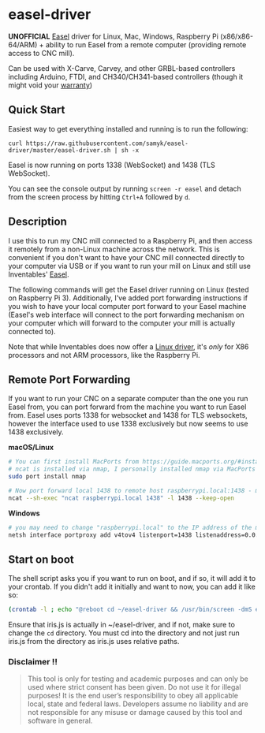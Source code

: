 # easel-driver

**UNOFFICIAL** [Easel](https://www.inventables.com/technologies/easel) driver for Linux, Mac, Windows, Raspberry Pi (x86/x86-64/ARM) + ability to run Easel from a remote computer (providing remote access to CNC mill).

Can be used with X-Carve, Carvey, and other GRBL-based controllers including Arduino, FTDI, and CH340/CH341-based controllers (though it might void your [warranty](http://carvey-instructions.inventables.com/warranty/CarveyLimitedWarranty11.18.16.pdf))

## Quick Start

Easiest way to get everything installed and running is to run the following:

`curl https://raw.githubusercontent.com/samyk/easel-driver/master/easel-driver.sh | sh -x`

Easel is now running on ports 1338 (WebSocket) and 1438 (TLS WebSocket).

You can see the console output by running `screen -r easel` and detach from the screen process by hitting `Ctrl+A` followed by `d`.

## Description

I use this to run my CNC mill connected to a Raspberry Pi, and then access it remotely from a non-Linux machine across the network. This is convenient if you don't want to have your CNC mill connected directly to your computer via USB or if you want to run your mill on Linux and still use Inventables' [Easel](https://www.inventables.com/technologies/easel).

The following commands will get the Easel driver running on Linux (tested on Raspberry Pi 3). Additionally, I've added port forwarding instructions if you wish to have your local computer port forward to your Easel machine (Easel's web interface will connect to the port forwarding mechanism on your computer which will forward to the computer your mill is actually connected to).

Note that while Inventables does now offer a [Linux driver](https://easel.inventables.com/sender_versions/legacy), it's _only_ for X86 processors and not ARM processors, like the Raspberry Pi.


## Remote Port Forwarding

If you want to run your CNC on a separate computer than the one you run Easel from, you can port forward from the machine you want to run Easel from. Easel uses ports 1338 for websocket and 1438 for TLS websockets, however the interface used to use 1338 exclusively but now seems to use 1438 exclusively.

**macOS/Linux**
```sh
# You can first install MacPorts from https://guide.macports.org/#installing.macports
# ncat is installed via nmap, I personally installed nmap via MacPorts by running
sudo port install nmap

# Now port forward local 1438 to remote host raspberrypi.local:1438 - may need to adjust raspberrypi.local to your controller's IP/hostname
ncat --sh-exec "ncat raspberrypi.local 1438" -l 1438 --keep-open
```

**Windows**
```sh
# you may need to change "raspberrypi.local" to the IP address of the machine running easel-driver
netsh interface portproxy add v4tov4 listenport=1438 listenaddress=0.0.0.0 connectport=1438 connectaddress=raspberrypi.local
```

## Start on boot

The shell script asks you if you want to run on boot, and if so, it will add it to your crontab. If you didn't add it initially and want to now, you can add it like so:

```sh
(crontab -l ; echo "@reboot cd ~/easel-driver && /usr/bin/screen -dmS easel node iris.js") | crontab
```

Ensure that iris.js is actually in ~/easel-driver, and if not, make sure to change the `cd` directory. You must cd into the directory and not just run iris.js from the directory as iris.js uses relative paths.


### Disclaimer !!

> This tool is only for testing and academic purposes and can only be used where strict consent has been given. Do not use it for
> illegal purposes! It is the end user’s responsibility to obey all applicable local, state and federal laws. Developers assume no
> liability and are not responsible for any misuse or damage caused by this tool and software in general.
